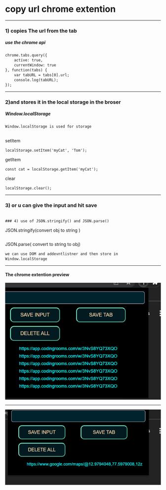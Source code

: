 # copy url chrome extention
---
### 1) copies The url from the tab 


#####  use the chrome api
```
chrome.tabs.query({
    active: true,
    currentWindow: true
}, function(tabs) {
    var tabURL = tabs[0].url;
    console.log(tabURL);
});

```
---

### 2)and stores it in the local storage in the broser

##### Window.localStorage

```
Window.localStorage is used for storage


```
setItem 
```
localStorage.setItem('myCat', 'Tom');

```
getItem
```
const cat = localStorage.getItem('myCat');

```
clear
```
localStorage.clear();

```
---

### 3) or u can give  the input and hit save

```

### 4) use of JSON.stringify() and JSON.parse()
```
JSON.stringify(convert obj to string )
```
```
JSON.parse( convert to string to obj)
```
we can use DOM and addevntlistner and then store in Window.localStorage
```
---
#### The chrome extention preview 
<img src='./images/preview.png'>

---
<img src='./images/preview1.png'>

